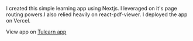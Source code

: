I created this simple learning app using Nextjs. I leveraged on it's page routing powers.I also relied heavily on react-pdf-viewer. I deployed the app on Vercel.

View app on [Tulearn app](tulearn.vercel.app)

